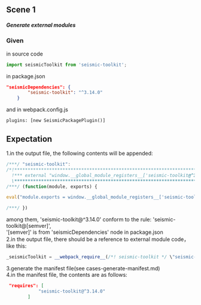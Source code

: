 ## Scene 1  
##### Generate  external modules
### Given  
in source code  
```js
import seismicToolkit from 'seismic-toolkit';
```
in package.json  
```json  
"seismicDependencies": {
        "seismic-toolkit": "^3.14.0"
    }
```
and in webpack.config.js
```
plugins: [new SeismicPackagePlugin()]
``` 
## Expectation
1.in the output file, the following contents will be appended:  
```js
/***/ "seismic-toolkit":
/*!********************************************************************************!*\
  !*** external "window.__global_module_registers__['seismic-toolkit@^3.14.0']" ***!
  \********************************************************************************/
/***/ (function(module, exports) {

eval("module.exports = window.__global_module_registers__['seismic-toolkit@^3.14.0'];\n\n//# sourceURL=webpack:///external_%22window.__global_module_registers__%5B'seismic-toolkit@^3.14.0'%5D%22?");

/***/ })
```
among them, 'seismic-toolkit@^3.14.0' conform to the rule: 'seismic-toolkit@[semver]',  
'[semver]' is from 'seismicDependencies' node in package.json  
2.in the output file, there should be a reference to external module code，like this:  
```js
_seismicToolkit = __webpack_require__(/*! seismic-toolkit */ \"seismic-toolkit\")
```

3.generate the manifest file(see cases-generate-manifest.md)  
4.in the manifest file, the contents are as follows:  
```json
 "requires": [
            "seismic-toolkit@^3.14.0"
        ]
```

